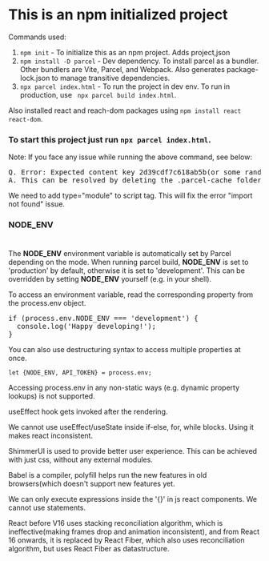 # This is an npm initialized project

Commands used:

1. ```npm init``` - To initialize this as an npm project. Adds project,json
1. ```npm install -D parcel``` - Dev dependency. To install parcel as a bundler. Other bundlers are Vite, Parcel, and Webpack. Also generates package-lock.json to manage transitive dependencies.
1. ```npx parcel index.html``` - To run the project in dev env. To run in production, use ``` npx parcel build index.html```.

Also installed react and reach-dom packages using ```npm install react react-dom```.

### To start this project just run ```npx parcel index.html```.

Note: If you face any issue while running the above command, see below:

<pre>
Q. Error: Expected content key 2d39cdf7c618ab5b(or some random hex code) to exist. 
A. This can be resolved by deleting the .parcel-cache folder.
</pre>

We need to add type="module" to script tag. This will fix the error "import not found" issue.


### NODE_ENV
#

The <b>NODE_ENV</b> environment variable is automatically set by Parcel depending on the mode. When running parcel build, <b>NODE_ENV</b> is set to 'production' by default, otherwise it is set to 'development'. This can be overridden by setting <b>NODE_ENV</b> yourself (e.g. in your shell).

To access an environment variable, read the corresponding property from the process.env object.

<pre>
if (process.env.NODE_ENV === 'development') {
  console.log('Happy developing!');
}
</pre>

You can also use destructuring syntax to access multiple properties at once.

```let {NODE_ENV, API_TOKEN} = process.env;```

Accessing process.env in any non-static ways (e.g. dynamic property lookups) is not supported.

useEffect hook gets invoked after the rendering.

We cannot use useEffect/useState inside if-else, for, while blocks. Using it makes react inconsistent.

ShimmerUI is used to provide better user experience. This can be achieved with just css, without any external modules.

Babel is a compiler, polyfill helps run the new features in old browsers(which doesn't support new features yet.

We can only execute expressions inside the '{}' in js react components. We cannot use statements.

React before V16 uses stacking reconciliation algorithm, which is ineffective(making frames drop and animation inconsistent), and from React 16 onwards, it is replaced by React Fiber, which also uses reconciliation algorithm, but uses React Fiber as datastructure.